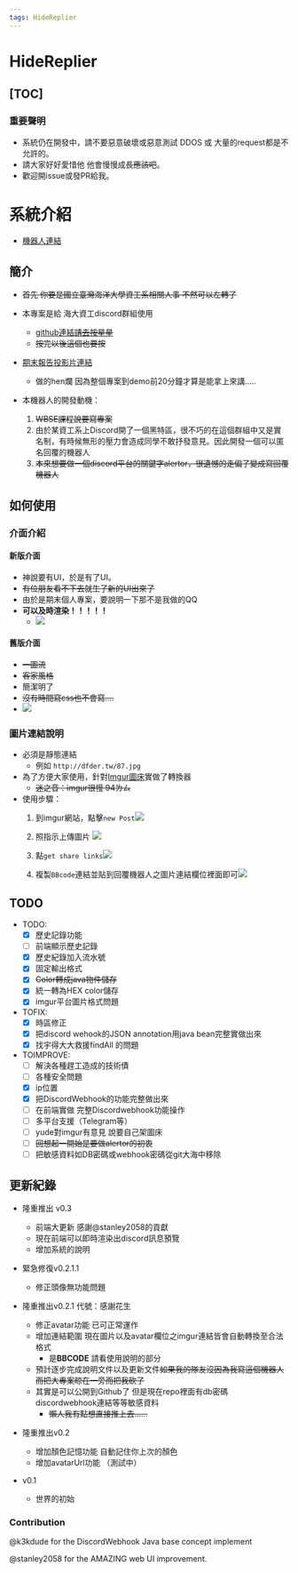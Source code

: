 ```yaml
---
tags: HideReplier
---
```


# HideReplier

[TOC]
---
### 重要聲明
- 系統仍在開發中，請不要惡意破壞或惡意測試 DDOS 或 大量的request都是不允許的。
- 請大家好好愛惜他 他會慢慢成長~~應該吧~~。
- 歡迎開issue或發PR給我。

# 系統介紹
- [機器人連結](https://hidedbot.herokuapp.com/)
## 簡介
- ~~首先 你要是國立臺灣海洋大學資工系相關人事 不然可以左轉了~~
- 本專案是給 海大資工discord群組使用 
    - [github連結~~請去按星星~~ ](https://github.com/DF-wu/NTOUCS_DiscordInvitationPage)
    - ~~按完以後這個也要按~~

- [期末報告投影片連結](https://docs.google.com/presentation/d/1bW8c_qMBIMk7MU57SnitGGbVtT4q9azKrPZhveccIRA/edit)
    - 做的hen爛 因為整個專案到demo前20分鐘才算是能拿上來講.....

- 本機器人的開發動機：
    1. ~~WBSE課程說要寫專案~~
    2. 由於某資工系上Discord開了一個黑特區，很不巧的在這個群組中又是實名制，有時候無形的壓力會造成同學不敢抒發意見。因此開發一個可以匿名回覆的機器人
    3. ~~本來想要做一個discord平台的關鍵字alertor，很遺憾的走偏了變成寫回覆機器人~~


## 如何使用

### 介面介紹

#### 新版介面
- 神說要有UI，於是有了UI。
- ~~有位朋友看不下去就生了新的UI出來了~~
- 由於是期末個人專案，要說明一下那不是我做的QQ
- **可以及時渲染！！！！！**
    - ![](https://i.imgur.com/q0gZLma.png)

#### 舊版介面
- ~~一圖流~~
- ~~客家風格~~ 
- 簡潔明了
- ~~沒有時間寫css也不會寫....~~
- ![](https://i.imgur.com/JPOJWJM.jpg)

### 圖片連結說明
- 必須是靜態連結
    - 例如 `http://dfder.tw/87.jpg`
- 為了方便大家使用，針對[Imgur圖床](https://imgur.com)實做了轉換器
    - ~~迷之音：imgur很慢 94ㄌㄙ~~
- 使用步驟：
    1. 到imgur網站，點擊`new Post`![](https://i.imgur.com/rWKAPmW.jpg)
    
    2. 照指示上傳圖片 ![](https://i.imgur.com/SF1xZF5.png)
    
    3. 點`get share links`![](https://i.imgur.com/JQvCU3w.png)
    
    4. 複製`BBcode`連結並貼到回覆機器人之圖片連結欄位裡面即可![](https://i.imgur.com/FTNzuEt.png )


## TODO
- TODO:
    - [x] 歷史記錄功能
    - [ ] 前端顯示歷史記錄
    - [x] 歷史紀錄加入流水號
    - [x] 固定輸出格式
    - [x] ~~Color轉成java物件儲存~~
    - [x] 統一轉為HEX color儲存
    - [x] imgur平台圖片格式問題
- TOFIX:
    - [x] 時區修正
    - [x] 把discord wehook的JSON annotation用java bean完整實做出來
    - [x] 找宇得大大救援findAll 的問題
- TOIMPROVE:
    - [ ] 解決各種趕工造成的技術債
    - [ ] 各種安全問題
    - [x] ip位置
    - [x] 把DiscordWebhook的功能完整做出來
    - [ ] 在前端實做 完整Discordwebhook功能操作
    - [ ] 多平台支援（Telegram等）
    - [ ] yude對imgur有意見 說要自己架圖床
    - [ ] ~~回想起一開始是要做alertor的初衷~~
    - [ ] 把敏感資料如DB密碼或webhook密碼從git大海中移除

## 更新紀錄

- 隆重推出 v0.3
    - 前端大更新 感謝@stanley2058的貢獻
    - 現在前端可以即時渲染出discord訊息預覽
    - 增加系統的說明


- 緊急修復v0.2.1.1 
    - 修正頭像無功能問題

- 隆重推出v0.2.1 代號：感謝花生
    - 修正avatar功能 已可正常運作 
    - 增加連結範圍 現在圖片以及avatar欄位之imgur連結皆會自動轉換至合法格式
        - 是**BBCODE** 請看使用說明的部分
    - 預計逐步完成說明文件以及更新文件~~如果我的隊友沒因為我寫這個機器人而把大專案晾在一旁而把我砍了~~
    - 其實是可以公開到Github了 但是現在repo裡面有db密碼 discordwebhook連結等等敏感資料
        - ~~懶人我有點想直接推上去......~~ 
    
- 隆重推出v0.2
    - 增加顏色記憶功能 自動記住你上次的顏色
    - 增加avatarUrl功能 （測試中）

- v0.1
    - 世界的初始

### Contribution
@k3kdude for the DiscordWebhook Java base concept implement 

@stanley2058 for the AMAZING web UI improvement.

